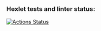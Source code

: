 ### Hexlet tests and linter status:
[![Actions Status](https://github.com/akurazaka/frontend-project-44/actions/workflows/hexlet-check.yml/badge.svg)](https://github.com/akurazaka/frontend-project-44/actions)